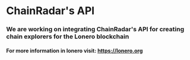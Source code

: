 # ChainRadar's API
### We are working on integrating ChainRadar's API for creating chain explorers for the Lonero blockchain
#### For more information in lonero visit: https://lonero.org

